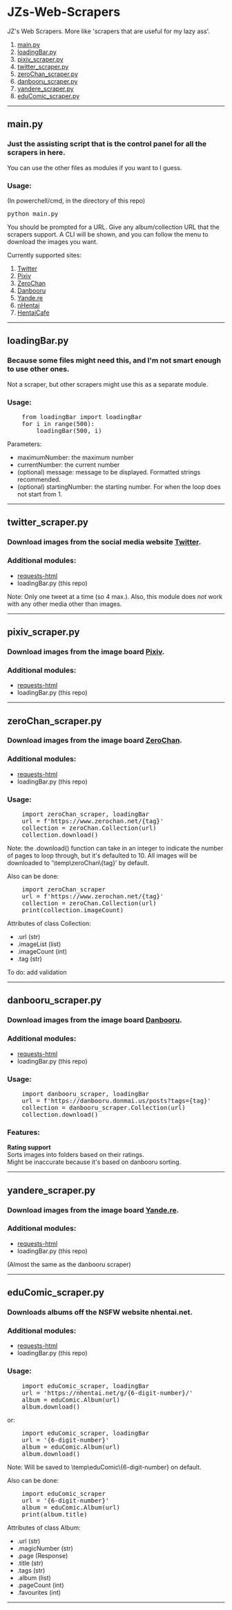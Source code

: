 # JZs-Web-Scrapers
JZ's Web Scrapers. More like 'scrapers that are useful for my lazy ass'.
<ol>
    <li><a href='#mainpy'>main.py</a></li>
    <li><a href='#loadingbarpy'>loadingBar.py</a></li>
    <li><a href='#pixiv_scraperpy'>pixiv_scraper.py</a></li>
    <li><a href='#twitter_scraperpy'>twitter_scraper.py</a></li>
    <li><a href='#zerochan_scraperpy'>zeroChan_scraper.py</a></li>
    <li><a href='#danbooru_scraperpy'>danbooru_scraper.py</a></li>
    <li><a href='#yandere_scraperpy'>yandere_scraper.py</a></li>
    <li><a href='#educomic_scraperpy'>eduComic_scraper.py</a></li>
</ol>


<hr>

<h2>main.py</h2>
<h3>Just the assisting script that is the control panel for all the scrapers in here.</h3>
You can use the other files as modules if you want to I guess.
<h3>Usage:</h3>
(In powerchell/cmd, in the directory of this repo)
<pre>
python main.py
</pre>
You should be prompted for a URL. Give any album/collection URL that the scrapers support. A CLI will be shown, and you can follow the menu to download the images you want.

Currently supported sites:
<ol>
    <li><a href="https://www.twitter.com">Twitter</a></li>
    <li><a href="https://www.pixiv.net">Pixiv</a></li>
    <li><a href="https://www.zerochan.net">ZeroChan</a></li>
    <li><a href="https://www.danbooru.donmai.us">Danbooru</a></li>
    <li><a href="https://yande.re/post">Yande.re</a></li>
    <li><a href="https://www.nhentai.net">nHentai</a></li>
    <li><a href="https://www.hentai.cafe">HentaiCafe</a></li>
</ol>

<hr>

<h2>loadingBar.py</h2>
<h3>Because some files might need this, and I'm not smart enough to use other ones.</h3>
Not a scraper, but other scrapers might use this as a separate module.
<br>
<h3>Usage:</h3>

<pre>
    from loadingBar import loadingBar
    for i in range(500):
        loadingBar(500, i)
</pre>

Parameters:
<ul>
    <li>maximumNumber: the maximum number</li>
    <li>currentNumber: the current number</li>
    <li>(optional) message: message to be displayed. Formatted strings recommended.</li>
    <li>(optional) startingNumber: the starting number. For when the loop does not start from 1.</li>
</ul>

<hr>

<h2>twitter_scraper.py</h2>
<h3>Download images from the social media website <a href="https://www.twitter.com">Twitter</a>.</h3>

<h3>Additional modules:</h3>
<ul>
    <li><a href="https://html.python-requests.org/">requests-html</a></li>
    <li>loadingBar.py (this repo)</li>
</ul>

Note: Only one tweet at a time (so 4 max.).
Also, this module does <i>not</i> work with any other media other than images.

<hr>

<h2>pixiv_scraper.py</h2>
<h3>Download images from the image board <a href="https://www.pixiv.net">Pixiv</a>.</h3>

<h3>Additional modules:</h3>
<ul>
    <li><a href="https://html.python-requests.org/">requests-html</a></li>
    <li>loadingBar.py (this repo)</li>
</ul>

<hr>

<h2>zeroChan_scraper.py</h2>
<h3>Download images from the image board <a href="https://www.zeroChan.net">ZeroChan</a>.</h3>

<h3>Additional modules:</h3>
<ul>
    <li><a href="https://html.python-requests.org/">requests-html</a></li>
    <li>loadingBar.py (this repo)</li>
</ul>
<h3>Usage:</h3>
<pre>
    import zeroChan_scraper, loadingBar
    url = f'https://www.zerochan.net/{tag}'
    collection = zeroChan.Collection(url)
    collection.download()
</pre>
Note: the .download() function can take in an integer to indicate the number of pages to loop through, but it's defaulted to 10. All images will be downloaded to '\temp\zeroChan\{tag}' by default.

Also can be done:

<pre>
    import zeroChan_scraper
    url = f'https://www.zerochan.net/{tag}'
    collection = zeroChan.Collection(url)
    print(collection.imageCount)
</pre>

Attributes of class Collection:
<ul>
    <li>.url (str)</li>
    <li>.imageList (list)</li>
    <li>.imageCount (int)</li>
    <li>.tag (str)</li>

</ul>

To do: add validation

<hr>

<h2>danbooru_scraper.py</h2>
<h3>Download images from the image board <a href="https://danbooru.donmai.us">Danbooru</a>.</h3>

<h3>Additional modules:</h3>
<ul>
    <li><a href="https://html.python-requests.org/">requests-html</a></li>
    <li>loadingBar.py (this repo)</li>
</ul>

<h3>Usage:</h3>
<pre>
    import danbooru_scraper, loadingBar
    url = f'https://danbooru.donmai.us/posts?tags={tag}'
    collection = danbooru_scraper.Collection(url)
    collection.download()
</pre>

<h3>Features:</h3>
<b>Rating support</b><br> 
Sorts images into folders based on their ratings.<br>
Might be inaccurate because it's based on danbooru sorting.

<hr>

<h2>yandere_scraper.py</h2>
<h3>Download images from the image board <a href="https://yande.re/post">Yande.re</a>.</h3>

<h3>Additional modules:</h3>
<ul>
    <li><a href="https://html.python-requests.org/">requests-html</a></li>
    <li>loadingBar.py (this repo)</li>
</ul>

(Almost the same as the danbooru scraper)

<hr>

<h2>eduComic_scraper.py</h2>
<h3>Downloads albums off the NSFW website nhentai.net.</h3>
<h3>Additional modules:</h3>
<ul>
    <li><a href="https://html.python-requests.org/">requests-html</a></li>
    <li>loadingBar.py (this repo)</li>
</ul>
<h3>Usage:</h3>
<pre>
    import eduComic_scraper, loadingBar
    url = 'https://nhentai.net/g/{6-digit-number}/'
    album = eduComic.Album(url)
    album.download()
</pre>
or:
<br>
<pre>
    import eduComic_scraper, loadingBar
    url = '{6-digit-number}'
    album = eduComic.Album(url)
    album.download()
</pre>
Note: Will be saved to \temp\eduComic\{6-digit-number} on default.

Also can be done:
<pre>
    import eduComic_scraper
    url = '{6-digit-number}'
    album = eduComic.Album(url)
    print(album.title)
</pre>

Attributes of class Album:
<ul>
    <li>.url (str)</li>
    <li>.magicNumber (str)</li>
    <li>.page (Response)</li>
    <li>.title (str)</li>
    <li>.tags (str)</li>
    <li>.album (list)</li>
    <li>.pageCount (int)</li>
    <li>.favourites (int)</li>
</ul>

<hr>
